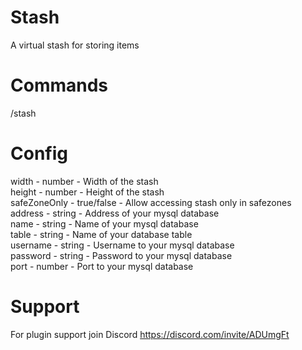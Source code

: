 # Stash
 A virtual stash for storing items
 
# Commands
/stash

# Config
width - number - Width of the stash<br>
height - number - Height of the stash<br>
safeZoneOnly - true/false - Allow accessing stash only in safezones<br>
address - string - Address of your mysql database<br>
name - string - Name of your mysql database<br>
table - string - Name of your database table<br>
username - string - Username to your mysql database<br>
password - string - Password to your mysql database<br>
port - number - Port to your mysql database<br>

# Support
For plugin support join Discord https://discord.com/invite/ADUmgFt
